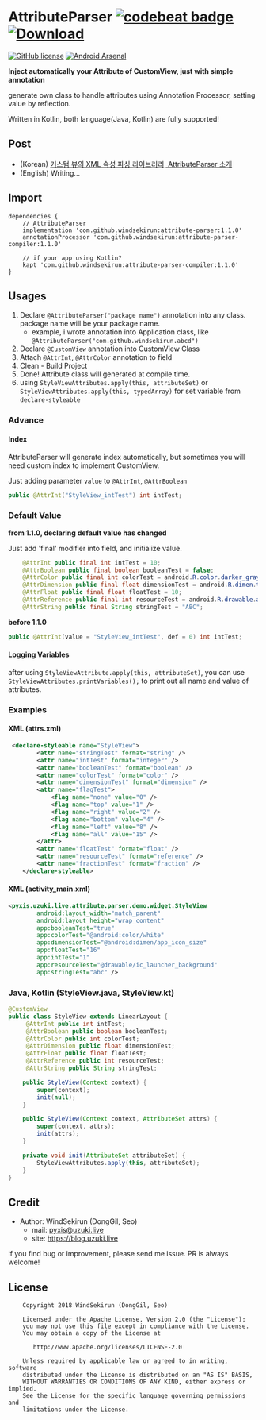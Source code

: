 # AttributeParser [![codebeat badge](https://codebeat.co/badges/131cade3-7cd7-498d-97c1-f63e29bc97d1)](https://codebeat.co/projects/github-com-windsekirun-attributeparser-master) [ ![Download](https://api.bintray.com/packages/windsekirun/maven/attribute-parser/images/download.svg) ](https://bintray.com/windsekirun/maven/attribute-parser/_latestVersion)

[![GitHub license](https://img.shields.io/badge/license-Apache%20License%202.0-blue.svg?style=flat)](http://www.apache.org/licenses/LICENSE-2.0) [![Android Arsenal](https://img.shields.io/badge/Android%20Arsenal-AttributeParser-brightgreen.svg?style=flat)](https://android-arsenal.com/details/1/6804)

**Inject automatically your Attribute of CustomView, just with simple annotation**

generate own class to handle attributes using Annotation Processor, setting value by reflection.

Written in Kotlin, both language(Java, Kotlin) are fully supported!

## Post
* (Korean) [커스텀 뷰의 XML 속성 파싱 라이브러리, AttributeParser 소개](https://blog.uzuki.live/커스텀-뷰의-xml-속성-파싱-라이브러리-attributeparser-소개/)
* (English) Writing... 

## Import
```
dependencies {
    // AttributeParser
    implementation 'com.github.windsekirun:attribute-parser:1.1.0'
    annotationProcessor 'com.github.windsekirun:attribute-parser-compiler:1.1.0'

    // if your app using Kotlin?
    kapt 'com.github.windsekirun:attribute-parser-compiler:1.1.0'
}
```


## Usages
1. Declare ```@AttributeParser("package name")``` annotation into any class. package name will be your package name.
   * example, i wrote annotation into Application class, like ```@AttributeParser("com.github.windsekirun.abcd")```
2. Declare ```@CustomView``` annotation into CustomView Class
3. Attach ```@AttrInt```, ```@AttrColor``` annotation to field
4. Clean - Build Project
5. Done! Attribute class will generated at compile time.
6. using ```StyleViewAttributes.apply(this, attributeSet)``` or ```StyleViewAttributes.apply(this, typedArray)``` for set variable from ```declare-styleable```

### Advance

#### Index

AttributeParser will generate index automatically, but sometimes you will need custom index to implement CustomView.

Just adding parameter ```value``` to ```@AttrInt```, ```@AttrBoolean```

```Java
public @AttrInt("StyleView_intTest") int intTest;
```

### Default Value

**from 1.1.0, declaring default value has changed**

Just add 'final' modifier into field, and initialize value.

```Java
    @AttrInt public final int intTest = 10;
    @AttrBoolean public final boolean booleanTest = false;
    @AttrColor public final int colorTest = android.R.color.darker_gray;
    @AttrDimension public final float dimensionTest = android.R.dimen.thumbnail_width;
    @AttrFloat public final float floatTest = 10;
    @AttrReference public final int resourceTest = android.R.drawable.arrow_down_float;
    @AttrString public final String stringTest = "ABC";
```

**before 1.1.0**

```Java
public @AttrInt(value = "StyleView_intTest", def = 0) int intTest;
```

#### Logging Variables

after using ```StyleViewAttribute.apply(this, attributeSet)```, you can use ```StyleViewAttributes.printVariables();``` to print out all name and value of attributes.

### Examples

#### XML (attrs.xml)
```XML
 <declare-styleable name="StyleView">
        <attr name="stringTest" format="string" />
        <attr name="intTest" format="integer" />
        <attr name="booleanTest" format="boolean" />
        <attr name="colorTest" format="color" />
        <attr name="dimensionTest" format="dimension" />
        <attr name="flagTest">
            <flag name="none" value="0" />
            <flag name="top" value="1" />
            <flag name="right" value="2" />
            <flag name="bottom" value="4" />
            <flag name="left" value="8" />
            <flag name="all" value="15" />
        </attr>
        <attr name="floatTest" format="float" />
        <attr name="resourceTest" format="reference" />
        <attr name="fractionTest" format="fraction" />
    </declare-styleable>
```

#### XML (activity_main.xml)
```XML
<pyxis.uzuki.live.attribute.parser.demo.widget.StyleView
        android:layout_width="match_parent"
        android:layout_height="wrap_content"
        app:booleanTest="true"
        app:colorTest="@android:color/white"
        app:dimensionTest="@android:dimen/app_icon_size"
        app:floatTest="16"
        app:intTest="1"
        app:resourceTest="@drawable/ic_launcher_background"
        app:stringTest="abc" />
```

### Java, Kotlin (StyleView.java, StyleView.kt)

```Java
@CustomView
public class StyleView extends LinearLayout {
     @AttrInt public int intTest;
     @AttrBoolean public boolean booleanTest;
     @AttrColor public int colorTest;
     @AttrDimension public float dimensionTest;
     @AttrFloat public float floatTest;
     @AttrReference public int resourceTest;
     @AttrString public String stringTest;

    public StyleView(Context context) {
        super(context);
        init(null);
    }

    public StyleView(Context context, AttributeSet attrs) {
        super(context, attrs);
        init(attrs);
    }

    private void init(AttributeSet attributeSet) {
        StyleViewAttributes.apply(this, attributeSet);
    }
}
```

## Credit

* Author: WindSekirun (DongGil, Seo)
  * mail: pyxis@uzuki.live
  * site: https://blog.uzuki.live

if you find bug or improvement, please send me issue. PR is always welcome!

## License
```
    Copyright 2018 WindSekirun (DongGil, Seo)

    Licensed under the Apache License, Version 2.0 (the "License");
    you may not use this file except in compliance with the License.
    You may obtain a copy of the License at

       http://www.apache.org/licenses/LICENSE-2.0

    Unless required by applicable law or agreed to in writing, software
    distributed under the License is distributed on an "AS IS" BASIS,
    WITHOUT WARRANTIES OR CONDITIONS OF ANY KIND, either express or implied.
    See the License for the specific language governing permissions and
    limitations under the License.
```
